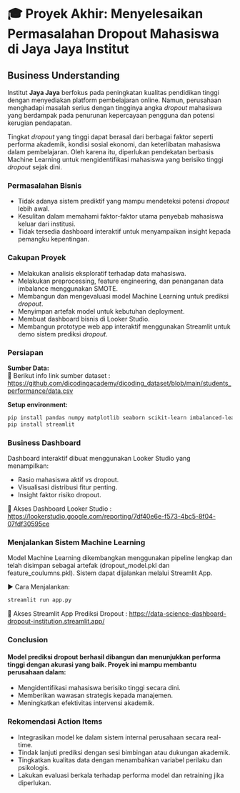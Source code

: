 # 🎓 Proyek Akhir: Menyelesaikan Permasalahan Dropout Mahasiswa di Jaya Jaya Institut

## Business Understanding

Institut **Jaya Jaya** berfokus pada peningkatan kualitas pendidikan tinggi dengan menyediakan platform pembelajaran online. Namun, perusahaan menghadapi masalah serius dengan tingginya angka *dropout* mahasiswa yang berdampak pada penurunan kepercayaan pengguna dan potensi kerugian pendapatan.

Tingkat *dropout* yang tinggi dapat berasal dari berbagai faktor seperti performa akademik, kondisi sosial ekonomi, dan keterlibatan mahasiswa dalam pembelajaran. Oleh karena itu, diperlukan pendekatan berbasis Machine Learning untuk mengidentifikasi mahasiswa yang berisiko tinggi *dropout* sejak dini.

### Permasalahan Bisnis

- Tidak adanya sistem prediktif yang mampu mendeteksi potensi *dropout* lebih awal.
- Kesulitan dalam memahami faktor-faktor utama penyebab mahasiswa keluar dari institusi.
- Tidak tersedia dashboard interaktif untuk menyampaikan insight kepada pemangku kepentingan.

### Cakupan Proyek

- Melakukan analisis eksploratif terhadap data mahasiswa.
- Melakukan preprocessing, feature engineering, dan penanganan data imbalance menggunakan SMOTE.
- Membangun dan mengevaluasi model Machine Learning untuk prediksi *dropout*.
- Menyimpan artefak model untuk kebutuhan deployment.
- Membuat dashboard bisnis di Looker Studio.
- Membangun prototype web app interaktif menggunakan Streamlit untuk demo sistem prediksi *dropout*.

### Persiapan

**Sumber Data:**  
🔗 Berikut info link sumber dataset : https://github.com/dicodingacademy/dicoding_dataset/blob/main/students_performance/data.csv

**Setup environment:**

```bash
pip install pandas numpy matplotlib seaborn scikit-learn imbalanced-learn joblib
pip install streamlit
```

### Business Dashboard
Dashboard interaktif dibuat menggunakan Looker Studio yang menampilkan:
- Rasio mahasiswa aktif vs dropout.
- Visualisasi distribusi fitur penting.
- Insight faktor risiko dropout.

🔗 Akses Dashboard Looker Studio : https://lookerstudio.google.com/reporting/7df40e6e-f573-4bc5-8f04-07fdf30595ce

### Menjalankan Sistem Machine Learning
Model Machine Learning dikembangkan menggunakan pipeline lengkap dan telah disimpan sebagai artefak (dropout_model.pkl dan feature_coulumns.pkl). Sistem dapat dijalankan melalui Streamlit App.

▶️ Cara Menjalankan:
```bash
streamlit run app.py
```

🔗 Akses Streamlit App Prediksi Dropout : https://data-science-dashboard-dropout-institution.streamlit.app/

### Conclusion
#### Model prediksi dropout berhasil dibangun dan menunjukkan performa tinggi dengan akurasi yang baik. Proyek ini mampu membantu perusahaan dalam:
- Mengidentifikasi mahasiswa berisiko tinggi secara dini.
- Memberikan wawasan strategis kepada manajemen.
- Meningkatkan efektivitas intervensi akademik.

### Rekomendasi Action Items
- Integrasikan model ke dalam sistem internal perusahaan secara real-time.
- Tindak lanjuti prediksi dengan sesi bimbingan atau dukungan akademik.
- Tingkatkan kualitas data dengan menambahkan variabel perilaku dan psikologis.
- Lakukan evaluasi berkala terhadap performa model dan retraining jika diperlukan.

